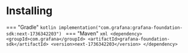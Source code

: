 # Installing

=== "Gradle"
    ```kotlin
    implementation("com.grafana:grafana-foundation-sdk:next-1736342203")
    ```
=== "Maven"
    ```xml
    <dependency>
        <groupId>com.grafana</groupId>
        <artifactId>grafana-foundation-sdk</artifactId>
        <version>next-1736342203</version>
    </dependency>
    ```
